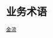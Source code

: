 # 业务术语

[金流](https://atm60000.com/%E9%9B%BB%E5%95%86%E4%B8%AD%E8%AC%9B%E7%9A%84%E3%80%8C%E9%87%91%E6%B5%81%E3%80%8D%E6%98%AF%E4%BB%80%E9%BA%BC%EF%BC%9F%E9%87%91%E6%B5%81%E7%99%BD%E8%A9%B1%E6%96%87%E8%A7%A3%E9%87%8B%E8%88%87%E6%8E%A8/)
